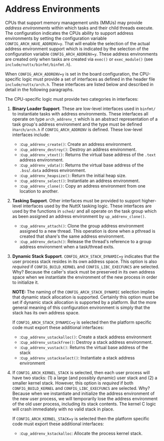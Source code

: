 # Address Environments

CPUs that support memory management units (MMUs) may provide *address
environments* within which tasks and their child threads execute. The
configuration indicates the CPUs ability to support address environments
by setting the configuration variable `CONFIG_ARCH_HAVE_ADDRENV=y`. That
will enable the selection of the actual address environment support
which is indicated by the selection of the configuration variable
`CONFIG_ARCH_ADDRENV=y`. These address environments are created only
when tasks are created via `exec()` or `exec_module()` (see
`include/nuttx/binfmt/binfmt.h`).

When `CONFIG_ARCH_ADDRENV=y` is set in the board configuration, the
CPU-specific logic must provide a set of interfaces as defined in the
header file `include/nuttx/arch.h`. These interfaces are listed below
and described in detail in the following paragraphs.

The CPU-specific logic must provide two categories in interfaces:

1.  **Binary Loader Support**. These are low-level interfaces used in
    `binfmt/` to instantiate tasks with address environments. These
    interfaces all operate on type `arch_addrenv_t` which is an abstract
    representation of a task group's address environment and the type
    must be defined in`arch/arch.h` if `CONFIG_ARCH_ADDRENV` is defined.
    These low-level interfaces include:
    
      - :c`up_addrenv_create()`: Create an address environment.
      - :c`up_addrenv_destroy()`: Destroy an address environment.
      - :c`up_addrenv_vtext()`: Returns the virtual base address of the
        `.text` address environment.
      - :c`up_addrenv_vdata()`: Returns the virtual base address of the
        `.bss`/`.data` address environment.
      - :c`up_addrenv_heapsize()`: Return the initial heap size.
      - :c`up_addrenv_select()`: Instantiate an address environment.
      - :c`up_addrenv_clone()`: Copy an address environment from one
        location to another.

2.  **Tasking Support**. Other interfaces must be provided to support
    higher-level interfaces used by the NuttX tasking logic. These
    interfaces are used by the functions in `sched/` and all operate on
    the task group which as been assigned an address environment by
    `up_addrenv_clone()`.
    
      - :c`up_addrenv_attach()`: Clone the group address environment
        assigned to a new thread. This operation is done when a pthread
        is created that share's the same address environment.
      - :c`up_addrenv_detach()`: Release the thread's reference to a
        group address environment when a task/thread exits.

3.  **Dynamic Stack Support**. `CONFIG_ARCH_STACK_DYNAMIC=y` indicates
    that the user process stack resides in its own address space. This
    option is also *required* if `CONFIG_BUILD_KERNEL` and
    `CONFIG_LIBC_EXECFUNCS` are selected. Why? Because the caller's
    stack must be preserved in its own address space when we instantiate
    the environment of the new process in order to initialize it.
    
    **NOTE:** The naming of the `CONFIG_ARCH_STACK_DYNAMIC` selection
    implies that dynamic stack allocation is supported. Certainly this
    option must be set if dynamic stack allocation is supported by a
    platform. But the more general meaning of this configuration
    environment is simply that the stack has its own address space.
    
    If `CONFIG_ARCH_STACK_DYNAMIC=y` is selected then the platform
    specific code must export these additional interfaces:
    
      - :c`up_addrenv_ustackalloc()`: Create a stack address environment
      - :c`up_addrenv_ustackfree()`: Destroy a stack address
        environment.
      - :c`up_addrenv_vustack()`: Returns the virtual base address of
        the stack
      - :c`up_addrenv_ustackselect()`: Instantiate a stack address
        environment

4.  If `CONFIG_ARCH_KERNEL_STACK` is selected, then each user process
    will have two stacks: (1) a large (and possibly dynamic) user stack
    and (2) a smaller kernel stack. However, this option is *required*
    if both `CONFIG_BUILD_KERNEL` and `CONFIG_LIBC_EXECFUNCS` are
    selected. Why? Because when we instantiate and initialize the
    address environment of the new user process, we will temporarily
    lose the address environment of the old user process, including its
    stack contents. The kernel C logic will crash immediately with no
    valid stack in place.
    
    If `CONFIG_ARCH_KERNEL_STACK=y` is selected then the platform
    specific code must export these additional interfaces:
    
      - :c`up_addrenv_kstackalloc`: Allocate the process kernel stack.
